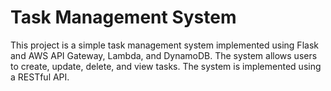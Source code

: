 # Task Management System

This project is a simple task management system implemented using Flask and AWS API Gateway, Lambda, and DynamoDB. The system allows users to create, update, delete, and view tasks. The system is implemented using a RESTful API.
